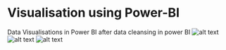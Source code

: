 # Visualisation using Power-BI
Data Visualisations in Power BI after data cleansing in power BI
![alt text]([http://url/to/img.png](https://github.com/ashishsinha2005/Analytics_Models/blob/master/1.Data-Visualisations-using-Power-BI-master/Customer%20Analysis.png))
![alt text](http://url/to/img.png)
![alt text](http://url/to/img.png)










